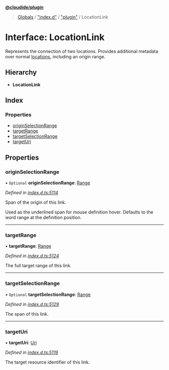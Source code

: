 **[@cloudide/plugin](../README.md)**

> [Globals](../README.md) / ["index.d"](../modules/_index_d_.md) / ["plugin"](../modules/_index_d_._plugin_.md) / LocationLink

# Interface: LocationLink

Represents the connection of two locations. Provides additional metadata over normal [locations](#Location),
including an origin range.

## Hierarchy

* **LocationLink**

## Index

### Properties

* [originSelectionRange](_index_d_._plugin_.locationlink.md#originselectionrange)
* [targetRange](_index_d_._plugin_.locationlink.md#targetrange)
* [targetSelectionRange](_index_d_._plugin_.locationlink.md#targetselectionrange)
* [targetUri](_index_d_._plugin_.locationlink.md#targeturi)

## Properties

### originSelectionRange

• `Optional` **originSelectionRange**: [Range](../classes/_index_d_._plugin_.range.md)

*Defined in [index.d.ts:5114](https://github.com/shuyaqian/cloudide-plugin-api/blob/57a3a2a/index.d.ts#L5114)*

Span of the origin of this link.

Used as the underlined span for mouse definition hover. Defaults to the word range at
the definition position.

___

### targetRange

•  **targetRange**: [Range](../classes/_index_d_._plugin_.range.md)

*Defined in [index.d.ts:5124](https://github.com/shuyaqian/cloudide-plugin-api/blob/57a3a2a/index.d.ts#L5124)*

The full target range of this link.

___

### targetSelectionRange

• `Optional` **targetSelectionRange**: [Range](../classes/_index_d_._plugin_.range.md)

*Defined in [index.d.ts:5129](https://github.com/shuyaqian/cloudide-plugin-api/blob/57a3a2a/index.d.ts#L5129)*

The span of this link.

___

### targetUri

•  **targetUri**: [Uri](../classes/_index_d_._plugin_.uri.md)

*Defined in [index.d.ts:5119](https://github.com/shuyaqian/cloudide-plugin-api/blob/57a3a2a/index.d.ts#L5119)*

The target resource identifier of this link.
